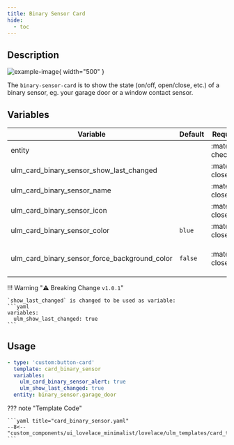 ```yaml
---
title: Binary Sensor Card
hide:
  - toc
---
```

<!-- markdownlint-disable MD046 -->

## Description

![example-image](../../assets/img/ulm_cards/card_binary_sensor.png){ width="500" }

The `binary-sensor-card` is to show the state (on/off, open/close, etc.) of a binary sensor, eg. your garage door or a window contact sensor.

## Variables

| Variable | Default | Required         | Notes             |
|----------|---------|------------------|-------------------|
| entity     |         | :material-check: |                   |
| ulm_card_binary_sensor_show_last_changed |   | :material-close: | `true` or `false` |
| ulm_card_binary_sensor_name |   | :material-close: | Set custom Name |
| ulm_card_binary_sensor_icon |   | :material-close: | Set custom Icon |
| ulm_card_binary_sensor_color            | `blue`         | :material-close: | Set Custom Color                   |             |
| ulm_card_binary_sensor_force_background_color           | `false`         | :material-close: | Set `ulm_card_binary_sensor_color` as background color in active state `                  |             |

!!! Warning "⚠️ Breaking Change `v1.0.1`"

    `show_last_changed` is changed to be used as variable:
    ```yaml
    variables:
      ulm_show_last_changed: true
    ```

## Usage

```yaml
- type: 'custom:button-card'
  template: card_binary_sensor
  variables:
    ulm_card_binary_sensor_alert: true
    ulm_show_last_changed: true
  entity: binary_sensor.garage_door
```

??? note "Template Code"

    ```yaml title="card_binary_sensor.yaml"
    --8<-- "custom_components/ui_lovelace_minimalist/lovelace/ulm_templates/card_templates/cards/card_binary_sensor.yaml"
    ```
